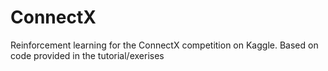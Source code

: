 # ConnectX
Reinforcement learning for the ConnectX competition on Kaggle. Based on code provided in the tutorial/exerises
